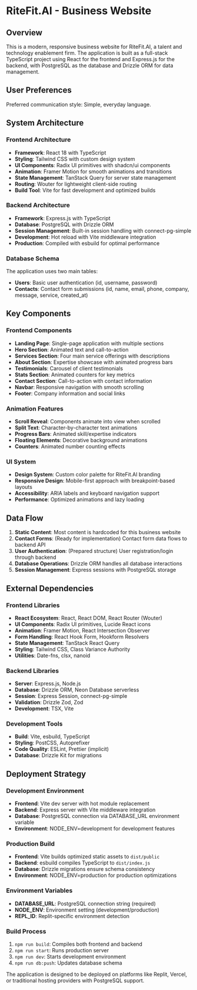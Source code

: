 # RiteFit.AI - Business Website

## Overview

This is a modern, responsive business website for RiteFit.AI, a talent and technology enablement firm. The application is built as a full-stack TypeScript project using React for the frontend and Express.js for the backend, with PostgreSQL as the database and Drizzle ORM for data management.

## User Preferences

Preferred communication style: Simple, everyday language.

## System Architecture

### Frontend Architecture
- **Framework**: React 18 with TypeScript
- **Styling**: Tailwind CSS with custom design system
- **UI Components**: Radix UI primitives with shadcn/ui components
- **Animation**: Framer Motion for smooth animations and transitions
- **State Management**: TanStack Query for server state management
- **Routing**: Wouter for lightweight client-side routing
- **Build Tool**: Vite for fast development and optimized builds

### Backend Architecture
- **Framework**: Express.js with TypeScript
- **Database**: PostgreSQL with Drizzle ORM
- **Session Management**: Built-in session handling with connect-pg-simple
- **Development**: Hot reload with Vite middleware integration
- **Production**: Compiled with esbuild for optimal performance

### Database Schema
The application uses two main tables:
- **Users**: Basic user authentication (id, username, password)
- **Contacts**: Contact form submissions (id, name, email, phone, company, message, service, created_at)

## Key Components

### Frontend Components
- **Landing Page**: Single-page application with multiple sections
- **Hero Section**: Animated text and call-to-action
- **Services Section**: Four main service offerings with descriptions
- **About Section**: Expertise showcase with animated progress bars
- **Testimonials**: Carousel of client testimonials
- **Stats Section**: Animated counters for key metrics
- **Contact Section**: Call-to-action with contact information
- **Navbar**: Responsive navigation with smooth scrolling
- **Footer**: Company information and social links

### Animation Features
- **Scroll Reveal**: Components animate into view when scrolled
- **Split Text**: Character-by-character text animations
- **Progress Bars**: Animated skill/expertise indicators
- **Floating Elements**: Decorative background animations
- **Counters**: Animated number counting effects

### UI System
- **Design System**: Custom color palette for RiteFit.AI branding
- **Responsive Design**: Mobile-first approach with breakpoint-based layouts
- **Accessibility**: ARIA labels and keyboard navigation support
- **Performance**: Optimized animations and lazy loading

## Data Flow

1. **Static Content**: Most content is hardcoded for this business website
2. **Contact Forms**: (Ready for implementation) Contact form data flows to backend API
3. **User Authentication**: (Prepared structure) User registration/login through backend
4. **Database Operations**: Drizzle ORM handles all database interactions
5. **Session Management**: Express sessions with PostgreSQL storage

## External Dependencies

### Frontend Libraries
- **React Ecosystem**: React, React DOM, React Router (Wouter)
- **UI Components**: Radix UI primitives, Lucide React icons
- **Animation**: Framer Motion, React Intersection Observer
- **Form Handling**: React Hook Form, Hookform Resolvers
- **State Management**: TanStack React Query
- **Styling**: Tailwind CSS, Class Variance Authority
- **Utilities**: Date-fns, clsx, nanoid

### Backend Libraries
- **Server**: Express.js, Node.js
- **Database**: Drizzle ORM, Neon Database serverless
- **Session**: Express Session, connect-pg-simple
- **Validation**: Drizzle Zod, Zod
- **Development**: TSX, Vite

### Development Tools
- **Build**: Vite, esbuild, TypeScript
- **Styling**: PostCSS, Autoprefixer
- **Code Quality**: ESLint, Prettier (implicit)
- **Database**: Drizzle Kit for migrations

## Deployment Strategy

### Development Environment
- **Frontend**: Vite dev server with hot module replacement
- **Backend**: Express server with Vite middleware integration
- **Database**: PostgreSQL connection via DATABASE_URL environment variable
- **Environment**: NODE_ENV=development for development features

### Production Build
- **Frontend**: Vite builds optimized static assets to `dist/public`
- **Backend**: esbuild compiles TypeScript to `dist/index.js`
- **Database**: Drizzle migrations ensure schema consistency
- **Environment**: NODE_ENV=production for production optimizations

### Environment Variables
- **DATABASE_URL**: PostgreSQL connection string (required)
- **NODE_ENV**: Environment setting (development/production)
- **REPL_ID**: Replit-specific environment detection

### Build Process
1. `npm run build`: Compiles both frontend and backend
2. `npm run start`: Runs production server
3. `npm run dev`: Starts development environment
4. `npm run db:push`: Updates database schema

The application is designed to be deployed on platforms like Replit, Vercel, or traditional hosting providers with PostgreSQL support.